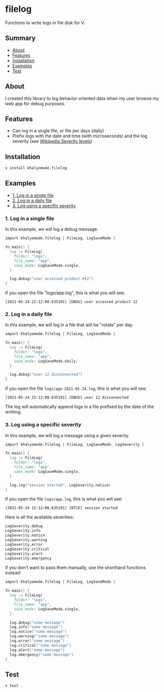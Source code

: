 # filelog

Functions to write logs in file disk for V.

## Summary

- [About](#about)
- [Features](#features)
- [Installation](#installation)
- [Examples](#examples)
- [Test](#test)

## About

I created this library to log behavior oriented data when my user browse my web app for debug purposes.

## Features

- Can log in a single file, or file per days (daily)
- Prefix logs with the date and time (with microseconds) and the log severity (see [Wikipedia Severity levels](https://en.wikipedia.org/wiki/Syslog#Severity_level))

## Installation

```v
v install khalyomede.filelog
```

## Examples

- [1. Log in a single file](#1-log-in-a-single-file)
- [2. Log in a daily file](#2-log-in-a-daily-file)
- [3. Log using a specific severity](#3-log-using-a-specific-severity)

### 1. Log in a single file

In this example, we will log a debug message.

```v
import khalyomede.filelog { FileLog, LogSaveMode }

fn main() {
  log := FileLog{
    folder: "logs",
    file_name: "app",
    save_mode: LogSaveMode.single,
  }

  log.debug("user accessed product #12")
}
```

If you open the file "logs/app.log", this is what you will see:

```log
[2021-05-24 22:12:00.635101] [DBUG] user accessed product 12
```

### 2. Log in a daily file

In this example, we will log in a file that will be "rotate" per day.

```v
import khalyomede.filelog { FileLog, LogSaveMode }

fn main() {
  log := FileLog{
    folder: "logs",
    file_name: "app",
    save_mode: LogSaveMode.daily,
  }

  log.debug("user 12 disconnected")
}
```

If you open the file `logs/app-2021-05-24.log`, this is what you will see:

```log
[2021-05-24 22:12:00.635101] [DBUG] user 12 disconnected
```

The log will automatically append logs in a file prefixed by the date of the writting.

### 3. Log using a specific severity

In this example, we will log a message using a given severity.

```v
import khalyomede.filelog { FileLog, LogSaveMode, LogSeverity }

fn main() {
  log := FileLog{
    folder: "logs",
    file_name: "app",
    save_mode: LogSaveMode.single,
  }

  log.log("session started", LogSeverity.notice)
}
```

If you open the file `logs/app.log`, this is what you will see:

```log
[2021-05-24 22:12:00.635101] [NTCE] session started
```

Here is all the available severities:

```v
LogSeverity.debug
LogSeverity.info
LogSeverity.notice
LogSeverity.warning
LogSeverity.error
LogSeverity.critical
LogSeverity.alert
LogSeverity.emergency
```

If you don't want to pass them manually, use the shorthand functions instead:

```v
import khalyomede.filelog { FileLog, LogSaveMode }

fn main() {
  log := FileLog{
    folder: "logs",
    file_name: "app",
    save_mode: LogSaveMode.single,
  }

  log.debug("some message")
  log.info("some message")
  log.notice("some message")
  log.warning("some message")
  log.error("some message")
  log.critical("some message")
  log.alert("some message")
  log.emergency("some message")
}
```

## Test

```v
v test .
```
